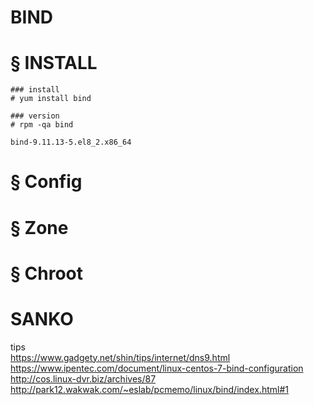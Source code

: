 # BIND
# § INSTALL
```
### install
# yum install bind
```
```
### version
# rpm -qa bind
```
```
bind-9.11.13-5.el8_2.x86_64
```
# § Config
# § Zone
# § Chroot


# SANKO
tips  
https://www.gadgety.net/shin/tips/internet/dns9.html  
https://www.ipentec.com/document/linux-centos-7-bind-configuration  
http://cos.linux-dvr.biz/archives/87  
http://park12.wakwak.com/~eslab/pcmemo/linux/bind/index.html#1 
